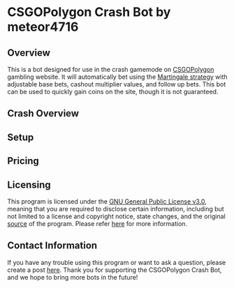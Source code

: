 # CSGOPolygon Crash Bot by meteor4716

## Overview

This is a bot designed for use in the crash gamemode on [CSGOPolygon](https://plg2x.com) gambling website. It will automatically bet using the [Martingale strategy](https://en.wikipedia.org/wiki/Martingale_(betting_system)) with adjustable base bets, cashout multiplier values, and follow up bets. This bot can be used to quickly gain coins on the site, though it is not guaranteed.

## Crash Overview



## Setup



## Pricing



## Licensing

This program is licensed under the [GNU General Public License v3.0](https://www.gnu.org/licenses/gpl-3.0.en.html), meaning that you are required to disclose certain information, including but not limited to a license and copyright notice, state changes, and the original [source](https://github.com/meteor4716/rsniper/) of the program. Please refer [here](https://www.gnu.org/licenses/gpl-3.0.en.html) for more information.

## Contact Information

If you have any trouble using this program or want to ask a question, please create a post [here](https://github.com/meteor4716/crashbot/issues/new). Thank you for supporting the CSGOPolygon Crash Bot, and we hope to bring more bots in the future!
